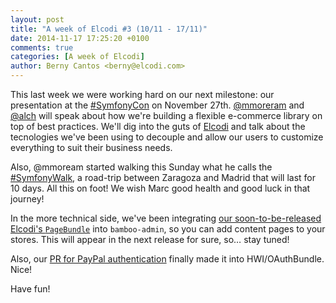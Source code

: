 ```yaml
---
layout: post
title: "A week of Elcodi #3 (10/11 - 17/11)"
date: 2014-11-17 17:25:20 +0100
comments: true
categories: [A week of Elcodi]
author: Berny Cantos <berny@elcodi.com>
---
```


This last week we were working hard on our next milestone: our presentation at the [#SymfonyCon](http://madrid2014.symfony.com) on November 27th. [@mmoreram](https://github.com/mmoreram) and [@alch](https://github.com/alch) will speak about how we're building a flexible e-commerce library on top of best practices. We'll dig into the guts of [Elcodi](http://elcodi.io) and talk about the tecnologies we've been using to decouple and allow our users to customize everything to suit their business needs.

Also, @mmoream started walking this Sunday what he calls the [#SymfonyWalk](http://mmoreram.com/blog/2014/08/07/symfony-walk-zaragoza-madrid), a road-trip between Zaragoza and Madrid that will last for 10 days. All this on foot! We wish Marc good health and good luck in that journey!

In the more technical side, we've been integrating [our soon-to-be-released Elcodi's `PageBundle`](https://github.com/elcodi/elcodi/tree/feature/page-component) into `bamboo-admin`, so you can add content pages to your stores. This will appear in the next release for sure, so… stay tuned!

Also, our [PR for PayPal authentication](https://github.com/hwi/HWIOAuthBundle/pull/677) finally made it into HWI/OAuthBundle. Nice!

Have fun!
